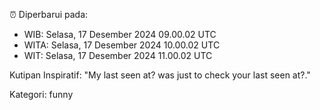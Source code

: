 ⏰ Diperbarui pada:
- WIB: Selasa, 17 Desember 2024 09.00.02 UTC
- WITA: Selasa, 17 Desember 2024 10.00.02 UTC
- WIT: Selasa, 17 Desember 2024 11.00.02 UTC

Kutipan Inspiratif:
"My last seen at? was just to check your last seen at?."


Kategori: funny

